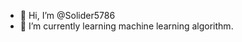 - 👋 Hi, I’m @Solider5786
- 🌱 I’m currently learning machine learning algorithm.

<!---
Solider5786/Solider5786 is a ✨ special ✨ repository because its `README.md` (this file) appears on your GitHub profile.
You can click the Preview link to take a look at your changes.
--->
